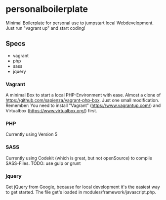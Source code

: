 # personalboilerplate
Minimal Boilerplate for personal use to jumpstart local Webdevelopment.
Just run "vagrant up" and start coding!

## Specs
- vagrant
- php
- sass
- jquery

### Vagrant
A minimal Box to start a local PHP-Environment with ease. Almost a clone of https://github.com/sapienza/vagrant-php-box. Just one small modification.
Remember: You need to install "Vagrant" (https://www.vagrantup.com/) and Virtualbox (https://www.virtualbox.org/) first.

### PHP
Currently using Version 5

### SASS
Currently using Codekit (which is great, but not openSource) to compile SASS-Files.
TODO: use gulp or grunt

### jquery
Get jQuery from Google, because for local development it's the easiest way to get started. The file get's loaded in modules/framework/javascript.php. 

